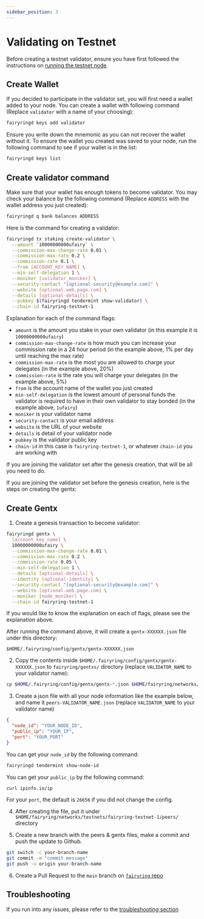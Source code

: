 ```yaml
---
sidebar_position: 3
---
```


# Validating on Testnet

Before creating a testnet validator, ensure you have first followed the instructions on [running the testnet node](./run_testnet_node.md).

## Create Wallet

If you decided to participate in the validator set, you will first need a wallet added to your node.
You can create a wallet with following command (Replace `validator` with a name of your choosing):

```bash
fairyringd keys add validator
```

Ensure you write down the mnemonic as you can not recover the wallet without it.
To ensure the wallet you created was saved to your node, run the following command to see if your wallet is in the list:

```bash
fairyringd keys list
```

## Create validator command

Make sure that your wallet has enough tokens to become validator.
You may check your balance by the following command (Replace `ADDRESS` with the wallet address you just created):

```bash
fairyringd q bank balances ADDRESS
```

Here is the command for creating a validator:

```bash
fairyringd tx staking create-validator \
  --amount `10000000000ufairy` \
  --commission-max-change-rate 0.01 \
  --commission-max-rate 0.2 \
  --commission-rate 0.1 \
  --from [ACCOUNT_KEY_NAME] \
  --min-self-delegation 1 \
  --moniker [validator_moniker] \
  --security-contact "[optional-security@example.com]" \
  --website [optional.web.page.com] \
  --details [optional-details] \
  --pubkey $(fairyringd tendermint show-validator) \
  --chain-id fairyring-testnet-1
```

Explanation for each of the command flags:

- `amount` is the amount you stake in your own validator (in this example it is `10000000000ufairy`)
- `commission-max-change-rate` is how much you can increase your commission rate in a 24 hour period (in the example above, 1% per day until reaching the max rate)
- `commission-max-rate` is the most you are allowed to charge your delegates (in the example above, 20%)
- `commission-rate` is the rate you will charge your delegates (in the example above, 5%)
- `from` is the account name of the wallet you just created
- `min-self-delegation` is the lowest amount of personal funds the validator is required to have in their own validator to stay bonded (in the example above, `1ufairy`)
- `moniker` is your validator name
- `security-contact` is your email address
- `website` is the URL of your website
- `details` is detail of your validator node
- `pubkey` is the validator public key
- `chain-id` in this case is `fairyring-testnet-1`, or whatever `chain-id` you are working with

If you are joining the validator set after the genesis creation, that will be all you need to do.

If you are joining the validator set before the genesis creation, here is the steps on creating the gentx:

## Create Gentx

1. Create a genesis transaction to become validator:

```bash
fairyringd gentx \
  [account_key_name] \
  10000000000ufairy \
  --commission-max-change-rate 0.01 \
  --commission-max-rate 0.2 \
  --commission-rate 0.05 \
  --min-self-delegation 1 \
  --details [optional-details] \
  --identity [optional-identity] \
  --security-contact "[optional-security@example.com]" \
  --website [optional.web.page.com] \
  --moniker [node_moniker] \
  --chain-id fairyring-testnet-1
```

If you would like to know the explanation on each of flags, please see the explanation above.

After running the command above, it will create a `gentx-XXXXXX.json` file under this directory:

`$HOME/.fairyring/config/gentx/gentx-XXXXXX.json`

2. Copy the contents inside `$HOME/.fairyring/config/gentx/gentx-XXXXXX.json` to `fairyring/gentxs/` directory (replace `VALIDATOR_NAME` to your validator name):

```bash
cp $HOME/.fairyring/config/gentx/gentx-*.json $HOME/fairyring/networks/testnets/fairyring-testnet-1/gentxs/gentx-VALIDATOR_NAME.json
```

3. Create a json file with all your node information like the example below, and name it `peers-VALIDATOR_NAME.json` (replace `VALIDATOR_NAME` to your validator name)

```json
{
  "node_id": "YOUR_NODE_ID",
  "public_ip": "YOUR_IP",
  "port": "YOUR_PORT"
}
```

You can get your `node_id` by the following command:

```bash
fairyringd tendermint show-node-id
```

You can get your `public_ip` by the following command:

```bash
curl ipinfo.io/ip
```

For your `port`, the default is `26656` if you did not change the config.

4. After creating the file, put it under `$HOME/fairyring/networks/testnets/fairyring-testnet-1/peers/` directory

5. Create a new branch with the peers & gentx files, make a commit and push the update to Github.

```bash
git switch -c your-branch-name
git commit -m "commit message"
git push -u origin your-branch-name
```

6. Create a Pull Request to the `main` branch on [`fairyring` repo](https://github.com/Fairblock/fairyring/compare)

## Troubleshooting

If you run into any issues, please refer to the [troubleshooting section](../faqs/troubleshooting_fairyring.md)

